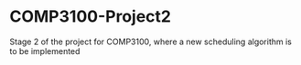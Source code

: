 # COMP3100-Project2
Stage 2 of the project for COMP3100, where a new scheduling algorithm is to be implemented
